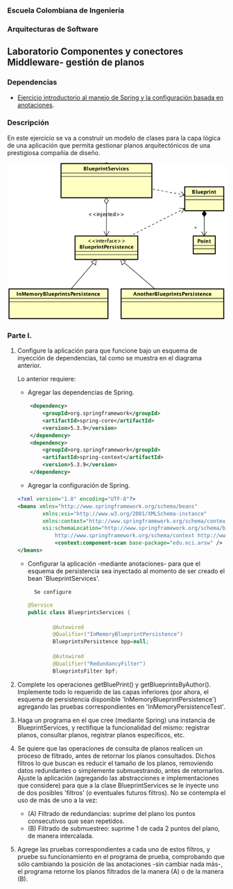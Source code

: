 ### Escuela Colombiana de Ingeniería

### Arquitecturas de Software
## Laboratorio Componentes y conectores  Middleware- gestión de planos
### Dependencias
* [Ejercicio introductorio al manejo de Spring y la configuración basada en anotaciones](https://github.com/ARSW-ECI-beta/DIP_DI-SPRING_JAVA-GRAMMAR_CHECKER).

### Descripción
En este ejercicio se va a construír un modelo de clases para la capa lógica de una aplicación que permita gestionar planos arquitectónicos de una prestigiosa compañia de diseño. 

![](img/ClassDiagram1.png)

### Parte I.

1. Configure la aplicación para que funcione bajo un esquema de inyección de dependencias, tal como se muestra en el diagrama anterior.


	Lo anterior requiere:

	* Agregar las dependencias de Spring.
	
	``` xml
	    <dependency>
            <groupId>org.springframework</groupId>
            <artifactId>spring-core</artifactId>
            <version>5.3.9</version>
        </dependency>
        <dependency>
            <groupId>org.springframework</groupId>
            <artifactId>spring-context</artifactId>
            <version>5.3.9</version>
        </dependency>
	```
	
	* Agregar la configuración de Spring.
	
	``` xml
	<?xml version="1.0" encoding="UTF-8"?>
	<beans xmlns="http://www.springframework.org/schema/beans"
       		xmlns:xsi="http://www.w3.org/2001/XMLSchema-instance"
       		xmlns:context="http://www.springframework.org/schema/context"
       		xsi:schemaLocation="http://www.springframework.org/schema/beans http://www.springframework.org/schema/beans/spring-beans-4.2.xsd
        		http://www.springframework.org/schema/context http://www.springframework.org/schema/context/spring-context-4.2.xsd">
    			<context:component-scan base-package="edu.eci.arsw" />	
	</beans>
	```
	
	* Configurar la aplicación -mediante anotaciones- para que el esquema de persistencia sea inyectado al momento de ser creado el bean 'BlueprintServices'.

	        Se configure
	
		```java
		@Service
		public class BlueprintsServices {
   
    			@Autowired
    			@Qualifier("InMemoryBlueprintPersistence")
    			BlueprintsPersistence bpp=null;

    			@Autowired
    			@Qualifier("RedundancyFilter")
    			BlueprintsFilter bpf;
		```
	


2. Complete los operaciones getBluePrint() y getBlueprintsByAuthor(). Implemente todo lo requerido de las capas inferiores (por ahora, el esquema de persistencia disponible 'InMemoryBlueprintPersistence') agregando las pruebas correspondientes en 'InMemoryPersistenceTest'.

3. Haga un programa en el que cree (mediante Spring) una instancia de BlueprintServices, y rectifique la funcionalidad del mismo: registrar planos, consultar planos, registrar planos específicos, etc.

4. Se quiere que las operaciones de consulta de planos realicen un proceso de filtrado, antes de retornar los planos consultados. Dichos filtros lo que buscan es reducir el tamaño de los planos, removiendo datos redundantes o simplemente submuestrando, antes de retornarlos. Ajuste la aplicación (agregando las abstracciones e implementaciones que considere) para que a la clase BlueprintServices se le inyecte uno de dos posibles 'filtros' (o eventuales futuros filtros). No se contempla el uso de más de uno a la vez:
	* (A) Filtrado de redundancias: suprime del plano los puntos consecutivos que sean repetidos.
	* (B) Filtrado de submuestreo: suprime 1 de cada 2 puntos del plano, de manera intercalada.

5. Agrege las pruebas correspondientes a cada uno de estos filtros, y pruebe su funcionamiento en el programa de prueba, comprobando que sólo cambiando la posición de las anotaciones -sin cambiar nada más-, el programa retorne los planos filtrados de la manera (A) o de la manera (B). 

